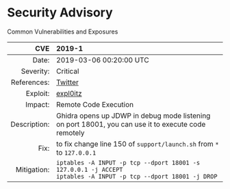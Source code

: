 # Security Advisory 


Common Vulnerabilities and Exposures 



| CVE           | 2019-1 |
|--------------:| :------------------ |
| Date:         | 2019-03-06 00:20:00 UTC |
| Severity:     | Critical |
| References:   | [Twitter][CVE-2019-1] |
| Exploit:      | [expl0itz][CVE-2019-1 Exploit 1] |
| Impact:       | Remote Code Execution |
| Description:  | Ghidra opens up JDWP in debug mode listening on port 18001, you can use it to execute code remotely  |
| Fix:          | to fix change line 150 of `support/launch.sh` from `*` to `127.0.0.1`  |
| Mitigation:   | `iptables -A INPUT -p tcp --dport 18001 -s 127.0.0.1 -j ACCEPT`<br />`iptables -A INPUT -p tcp --dport 18001 -j DROP`


[CVE-2019-1]: https://twitter.com/hackerfantastic/status/1103087869063704576
[CVE-2019-1 Exploit 1]: https://static.hacker.house/releasez/expl0itz/jdwp-exploit.txt
